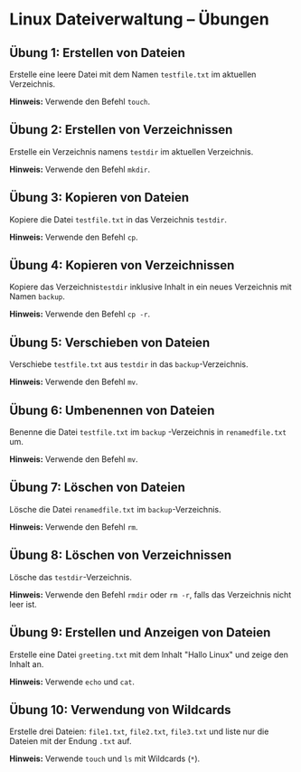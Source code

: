 # Linux Dateiverwaltung – Übungen

## Übung 1: Erstellen von Dateien
Erstelle eine leere Datei mit dem Namen `testfile.txt` im aktuellen Verzeichnis.

**Hinweis:** Verwende den Befehl `touch`.

## Übung 2: Erstellen von Verzeichnissen
Erstelle ein Verzeichnis namens `testdir` im aktuellen Verzeichnis.

**Hinweis:** Verwende den Befehl `mkdir`.

## Übung 3: Kopieren von Dateien
Kopiere die Datei `testfile.txt` in das Verzeichnis `testdir`.

**Hinweis:** Verwende den Befehl `cp`.

## Übung 4: Kopieren von Verzeichnissen
Kopiere das Verzeichnis`testdir` inklusive Inhalt in ein neues Verzeichnis
mit Namen `backup`.

**Hinweis:** Verwende den Befehl `cp -r`.

## Übung 5: Verschieben von Dateien
Verschiebe `testfile.txt` aus `testdir` in das `backup`-Verzeichnis.

**Hinweis:** Verwende den Befehl `mv`.

## Übung 6: Umbenennen von Dateien
Benenne die Datei `testfile.txt` im `backup` -Verzeichnis in `renamedfile.txt` um.

**Hinweis:** Verwende den Befehl `mv`.

## Übung 7: Löschen von Dateien
Lösche die Datei `renamedfile.txt` im `backup`-Verzeichnis.

**Hinweis:** Verwende den Befehl `rm`.

## Übung 8: Löschen von Verzeichnissen
Lösche das `testdir`-Verzeichnis.

**Hinweis:** Verwende den Befehl `rmdir` oder `rm -r`, falls das Verzeichnis nicht leer ist.

## Übung 9: Erstellen und Anzeigen von Dateien
Erstelle eine Datei `greeting.txt` mit dem Inhalt "Hallo Linux" und zeige den Inhalt an.

**Hinweis:** Verwende `echo` und `cat`.

## Übung 10: Verwendung von Wildcards
Erstelle drei Dateien: `file1.txt`, `file2.txt`, `file3.txt` und liste nur die Dateien mit der Endung `.txt` auf.

**Hinweis:** Verwende `touch` und `ls` mit Wildcards (`*`).


